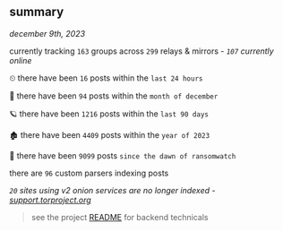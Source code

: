 
## summary
_december 9th, 2023_

currently tracking `163` groups across `299` relays & mirrors - _`107` currently online_

⏲ there have been `16` posts within the `last 24 hours`

🦈 there have been `94` posts within the `month of december`

🪐 there have been `1216` posts within the `last 90 days`

🏚 there have been `4409` posts within the `year of 2023`

🦕 there have been `9099` posts `since the dawn of ransomwatch`

there are `96` custom parsers indexing posts

_`20` sites using v2 onion services are no longer indexed - [support.torproject.org](https://support.torproject.org/onionservices/v2-deprecation/)_

> see the project [README](https://github.com/joshhighet/ransomwatch#ransomwatch--) for backend technicals
